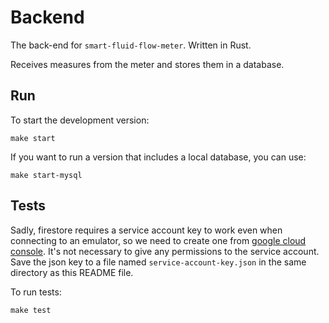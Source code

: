 # Backend
The back-end for `smart-fluid-flow-meter`. Written in Rust.

Receives measures from the meter and stores them in a database.

## Run

To start the development version:

```
make start
```

If you want to run a version that includes a local database, you can use:

```
make start-mysql
```

## Tests

Sadly, firestore requires a service account key to work even when connecting to an emulator, so we need to create one from [google cloud console](https://console.cloud.google.com/iam-admin/serviceaccounts). It's not necessary to give any permissions to the service account. Save the json key to a file named `service-account-key.json` in the same directory as this README file.

To run tests:

```
make test
```
